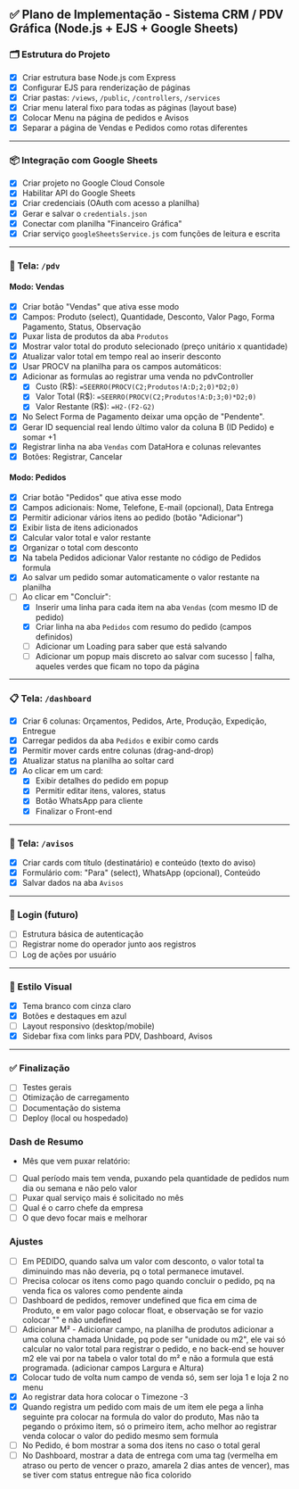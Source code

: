 ## ✅ Plano de Implementação - Sistema CRM / PDV Gráfica (Node.js + EJS + Google Sheets)

### 🗂️ Estrutura do Projeto

* [x] Criar estrutura base Node.js com Express
* [x] Configurar EJS para renderização de páginas
* [x] Criar pastas: `/views`, `/public`, `/controllers`, `/services`
* [x] Criar menu lateral fixo para todas as páginas (layout base)
* [x] Colocar Menu na página de pedidos e Avisos
* [x] Separar a página de Vendas e Pedidos como rotas diferentes

---

### 📦 Integração com Google Sheets

* [x] Criar projeto no Google Cloud Console
* [x] Habilitar API do Google Sheets
* [x] Criar credenciais (OAuth com acesso a planilha)
* [x] Gerar e salvar o `credentials.json`
* [x] Conectar com planilha "Financeiro Gráfica"
* [x] Criar serviço `googleSheetsService.js` com funções de leitura e escrita

---

### 🧾 Tela: `/pdv`

#### Modo: Vendas

* [x] Criar botão "Vendas" que ativa esse modo
* [x] Campos: Produto (select), Quantidade, Desconto, Valor Pago, Forma Pagamento, Status, Observação
* [x] Puxar lista de produtos da aba `Produtos`
* [x] Mostrar valor total do produto selecionado (preço unitário x quantidade)
* [x] Atualizar valor total em tempo real ao inserir desconto
* [x] Usar PROCV na planilha para os campos automáticos:
* [x] Adicionar as formulas ao registrar uma venda no pdvController
  * [x] Custo (R\$): `=SEERRO(PROCV(C2;Produtos!A:D;2;0)*D2;0)`
  * [x] Valor Total (R\$): `=SEERRO(PROCV(C2;Produtos!A:D;3;0)*D2;0)`
  * [x] Valor Restante (R\$): `=H2-(F2-G2)`
* [x] No Select Forma de Pagamento deixar uma opção de "Pendente".
* [x] Gerar ID sequencial real lendo último valor da coluna B (ID Pedido) e somar +1
* [x] Registrar linha na aba `Vendas` com DataHora e colunas relevantes
* [x] Botões: Registrar, Cancelar

#### Modo: Pedidos

* [x] Criar botão "Pedidos" que ativa esse modo
* [x] Campos adicionais: Nome, Telefone, E-mail (opcional), Data Entrega
* [x] Permitir adicionar vários itens ao pedido (botão "Adicionar")
* [x] Exibir lista de itens adicionados
* [x] Calcular valor total e valor restante
* [x] Organizar o total com desconto
* [x] Na tabela Pedidos adicionar Valor restante no código de Pedidos formula
* [x] Ao salvar um pedido somar automaticamente o valor restante na planilha
* [ ] Ao clicar em "Concluir":
  * [x] Inserir uma linha para cada item na aba `Vendas` (com mesmo ID de pedido)
  * [x] Criar linha na aba `Pedidos` com resumo do pedido (campos definidos)
  * [ ] Adicionar um Loading para saber que está salvando
  * [ ] Adicionar um popup mais discreto ao salvar com sucesso | falha, aqueles verdes que ficam no topo da página

---

### 📋 Tela: `/dashboard`

* [x] Criar 6 colunas: Orçamentos, Pedidos, Arte, Produção, Expedição, Entregue
* [x] Carregar pedidos da aba `Pedidos` e exibir como cards
* [x] Permitir mover cards entre colunas (drag-and-drop)
* [x] Atualizar status na planilha ao soltar card
* [x] Ao clicar em um card:
  * [x] Exibir detalhes do pedido em popup
  * [x] Permitir editar itens, valores, status
  * [x] Botão WhatsApp para cliente
  * [x] Finalizar o Front-end

---

### 📝 Tela: `/avisos`

* [x] Criar cards com título (destinatário) e conteúdo (texto do aviso)
* [x] Formulário com: "Para" (select), WhatsApp (opcional), Conteúdo
* [x] Salvar dados na aba `Avisos`

---

### 🔐 Login (futuro)

* [ ] Estrutura básica de autenticação
* [ ] Registrar nome do operador junto aos registros
* [ ] Log de ações por usuário

---

### 🎨 Estilo Visual

* [x] Tema branco com cinza claro
* [x] Botões e destaques em azul
* [ ] Layout responsivo (desktop/mobile)
* [x] Sidebar fixa com links para PDV, Dashboard, Avisos

---

### ✅ Finalização

* [ ] Testes gerais
* [ ] Otimização de carregamento
* [ ] Documentação do sistema
* [ ] Deploy (local ou hospedado)

### Dash de Resumo
* Mês que vem puxar relatório:
* [ ] Qual período mais tem venda, puxando pela quantidade de pedidos num dia ou semana e não pelo valor
* [ ] Puxar qual serviço mais é solicitado no mês
* [ ] Qual é o carro chefe da empresa
* [ ] O que devo focar mais e melhorar

### Ajustes
* [ ] Em PEDIDO, quando salva um valor com desconto, o valor total ta diminuindo mas não deveria, pq o total permanece imutavel.
* [ ] Precisa colocar os itens como pago quando concluir o pedido, pq na venda fica os valores como pendente ainda
* [ ] Dashboard de pedidos, remover undefined que fica em cima de Produto, e em valor pago colocar float, e observação se for vazio colocar "" e não undefined
* [ ] Adicionar M² - Adicionar campo, na planilha de produtos adicionar a uma coluna chamada Unidade, pq pode ser "unidade ou m2", ele vai só calcular no valor total para registrar o pedido, e no back-end se houver m2 ele vai por na tabela o valor total do m² e não a formula que está programada. (adicionar campos Largura e Altura)
* [x] Colocar tudo de volta num campo de venda só, sem ser loja 1 e loja 2 no menu
* [x] Ao registrar data hora colocar o Timezone -3
* [x] Quando registra um pedido com mais de um item ele pega a linha seguinte pra colocar na formula do valor do produto, Mas não ta pegando o próximo item, só o primeiro item, acho melhor ao registrar venda colocar o valor do pedido mesmo sem formula
* [ ] No Pedido, é bom mostrar a soma dos itens no caso o total geral
* [ ] No Dashboard, mostrar a data de entrega com uma tag (vermelha em atraso ou perto de vencer o prazo, amarela 2 dias antes de vencer), mas se tiver com status entregue não fica colorido